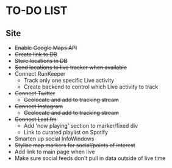 # TO-DO LIST

## Site
- ~~Enable Google Maps API~~
- ~~Create link to DB~~
- ~~Store locations in DB~~
- ~~Send locations to live tracker when available~~
- Connect RunKeeper
	- Track only one specific Live activity
	- Create backend to control which Live activity to track
- ~~Connect Twitter~~
	- ~~Geolocate and add to tracking stream~~
- ~~Connect Instagram~~
	- ~~Geolocate and add to tracking stream~~
- ~~Connect Last.fm~~
	- Add 'now playing' section to marker/fixed div
	- Link to curated playlist on Spotify
- Smarten up social InfoWindows
- ~~Stylise map markers for social/points of interest~~
- Add link to main page when live
- Make sure social feeds don't pull in data outside of live time
